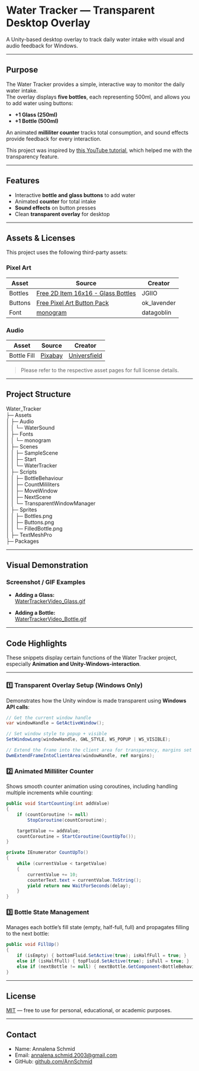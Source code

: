 # Water Tracker — Transparent Desktop Overlay

A Unity-based desktop overlay to track daily water intake with visual and audio feedback for Windows.

---

## Purpose

The Water Tracker provides a simple, interactive way to monitor the daily water intake.  
The overlay displays **five bottles**, each representing 500ml, and allows you to add water using buttons:  

- **+1 Glass (250ml)**  
- **+1 Bottle (500ml)**  

An animated **milliliter counter** tracks total consumption, and sound effects provide feedback for every interaction.  

This project was inspired by [this YouTube tutorial](https://www.youtube.com/watch?v=x8BO9C6YtlE), which helped me with the transparency feature.

---

## Features

- Interactive **bottle and glass buttons** to add water  
- Animated **counter** for total intake  
- **Sound effects** on button presses  
- Clean **transparent overlay** for desktop  

---


## Assets & Licenses

This project uses the following third-party assets:  

### Pixel Art
| Asset | Source | Creator |
|-------|--------|---------|
| Bottles | [Free 2D Item 16x16 - Glass Bottles](https://jgiio.itch.io/free-16x16-glass-bottles) | JGIIO |
| Buttons | [Free Pixel Art Button Pack](https://ok-lavender.itch.io/free-pixel-art-button-pack) | ok_lavender |
| Font | [monogram](https://datagoblin.itch.io/monogram) | datagoblin |

### Audio
| Asset | Source | Creator |
|-------|--------|---------|
| Bottle Fill | [Pixabay](https://pixabay.com//?utm_source=link-attribution&utm_medium=referral&utm_campaign=music&utm_content=116975">Pixabay) | [Universfield](https://pixabay.com/users/universfield-28281460/?utm_source=link-attribution&utm_medium=referral&utm_campaign=music&utm_content=116975">Universfield)|

> Please refer to the respective asset pages for full license details.  

---

## Project Structure
Water_Tracker  
├─ Assets  
│ ├─ Audio  
│ │ └─ WaterSound  
│ ├─ Fonts  
│ │ └─ monogram  
│ ├─ Scenes  
│ │ ├─ SampleScene  
│ │ ├─ Start  
│ │ └─ WaterTracker  
│ ├─ Scripts  
│ │ ├─ BottleBehaviour  
│ │ ├─ CountMililiters  
│ │ ├─ MoveWindow  
│ │ ├─ NextScene  
│ │ └─ TransparentWindowManager  
│ ├─ Sprites  
│ │ ├─ Bottles.png  
│ │ ├─ Buttons.png  
│ │ └─ FilledBottle.png  
│ ├─ TextMeshPro  
├─ Packages  

---

## Visual Demonstration

### Screenshot / GIF Examples

- **Adding a Glass:**  
  [WaterTrackerVideo_Glass.gif](images/WaterTrackerVideo_Glass.gif)

- **Adding a Bottle:**  
  [WaterTrackerVideo_Bottle.gif](images/WaterTrackerVideo_Bottle.gif)

---

## Code Highlights

These snippets display certain functions of the Water Tracker project, especially **Animation and Unity-Windows-interaction**.

---

### 1️⃣ Transparent Overlay Setup (Windows Only)
Demonstrates how the Unity window is made transparent using **Windows API calls**:

```csharp
// Get the current window handle
var windowHandle = GetActiveWindow();

// Set window style to popup + visible
SetWindowLong(windowHandle, GWL_STYLE, WS_POPUP | WS_VISIBLE);

// Extend the frame into the client area for transparency, margins set to -1
DwmExtendFrameIntoClientArea(windowHandle, ref margins);
```

### 2️⃣ Animated Milliliter Counter
Shows smooth counter animation using coroutines, including handling multiple increments while counting:  

```csharp
public void StartCounting(int addValue)
{
    if (countCoroutine != null)
        StopCoroutine(countCoroutine);

    targetValue += addValue;
    countCoroutine = StartCoroutine(CountUpTo());
}

private IEnumerator CountUpTo()
{
    while (currentValue < targetValue)
    {
        currentValue += 10;
        counterText.text = currentValue.ToString();
        yield return new WaitForSeconds(delay);
    }
}
```

### 3️⃣ Bottle State Management
Manages each bottle’s fill state (empty, half-full, full) and propagates filling to the next bottle:  

```csharp
public void FillUp()
{
    if (isEmpty) { bottomFluid.SetActive(true); isHalfFull = true; }
    else if (isHalfFull) { topFluid.SetActive(true); isFull = true; }
    else if (nextBottle != null) { nextBottle.GetComponent<BottleBehaviour>().FillUp(); }
}
```

---

## License

[MIT](LICENSE) — free to use for personal, educational, or academic purposes.  

---

## Contact

- Name: Annalena Schmid
- Email: annalena.schmid.2003@gmail.com 
- GitHub: [github.com/AnnSchmid](https://github.com/AnnSchmid)
